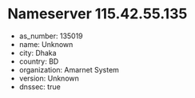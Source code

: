 # Nameserver 115.42.55.135

* as_number: 135019
* name: Unknown
* city: Dhaka
* country: BD
* organization: Amarnet System
* version: Unknown
* dnssec: true
